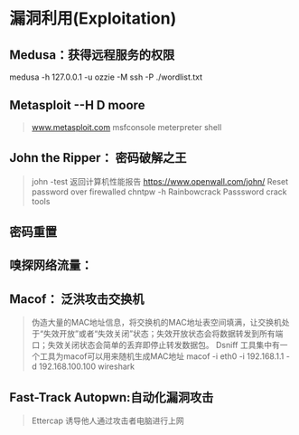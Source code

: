 # 漏洞利用(Exploitation)
## Medusa：获得远程服务的权限
medusa -h 127.0.0.1 -u ozzie -M ssh -P ./wordlist.txt
## Metasploit --H D moore
> www.metasploit.com
> msfconsole
> meterpreter shell
## John the Ripper： 密码破解之王
> john -test 返回计算机性能报告
> https://www.openwall.com/john/
> Reset password over firewalled
chntpw -h
> Rainbowcrack Passsword crack tools

## 密码重置

## 嗅探网络流量：

## Macof： 泛洪攻击交换机
> 伪造大量的MAC地址信息，将交换机的MAC地址表空间填满，让交换机处于“失效开放”或者“失效关闭”状态；失效开放状态会将数据转发到所有端口；失效关闭状态会简单的丢弃即停止转发数据包。
> Dsniff 工具集中有一个工具为macof可以用来随机生成MAC地址
macof -i eth0 -i 192.168.1.1 -d 192.168.100.100
> wireshark
## Fast-Track Autopwn:自动化漏洞攻击
> Ettercap  诱导他人通过攻击者电脑进行上网
